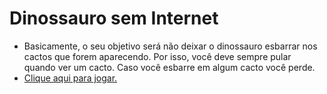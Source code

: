 # Dinossauro sem Internet
- Basicamente, o seu objetivo será não deixar o dinossauro esbarrar nos cactos que forem aparecendo. Por isso, você deve sempre pular quando ver um cacto. Caso você esbarre em algum cacto você perde. <br>
- <a href="https://fernandamakihirose.github.io/jogo-dino/" target="_blank">Clique aqui para jogar.</a>
